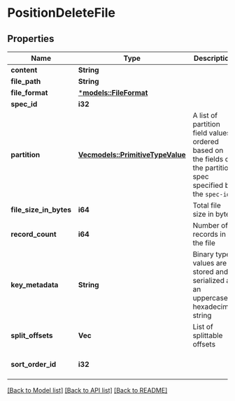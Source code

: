 # PositionDeleteFile

## Properties
Name | Type | Description | Notes
------------ | ------------- | ------------- | -------------
**content** | **String** |  | 
**file_path** | **String** |  | 
**file_format** | [***models::FileFormat**](FileFormat.md) |  | 
**spec_id** | **i32** |  | 
**partition** | [**Vec<models::PrimitiveTypeValue>**](PrimitiveTypeValue.md) | A list of partition field values ordered based on the fields of the partition spec specified by the `spec-id` | [optional] [default to None]
**file_size_in_bytes** | **i64** | Total file size in bytes | 
**record_count** | **i64** | Number of records in the file | 
**key_metadata** | **String** | Binary type values are stored and serialized as an uppercase hexadecimal string | [optional] [default to None]
**split_offsets** | **Vec<i64>** | List of splittable offsets | [optional] [default to None]
**sort_order_id** | **i32** |  | [optional] [default to None]

[[Back to Model list]](../README.md#documentation-for-models) [[Back to API list]](../README.md#documentation-for-api-endpoints) [[Back to README]](../README.md)


